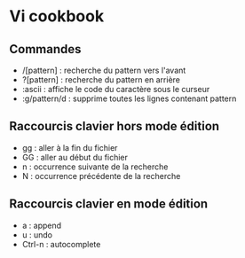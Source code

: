 # Vi cookbook
## Commandes
- /[pattern] : recherche du pattern vers l'avant
- ?[pattern] : recherche du pattern en arrière
- :ascii : affiche le code du caractère sous le curseur
- :g/pattern/d : supprime toutes les lignes contenant pattern

## Raccourcis clavier hors mode édition
- gg : aller à la fin du fichier
- GG : aller au début du fichier
- n : occurrence suivante de la recherche
- N : occurrence précédente de la recherche

## Raccourcis clavier en mode édition
- a : append
- u : undo
- Ctrl-n : autocomplete
